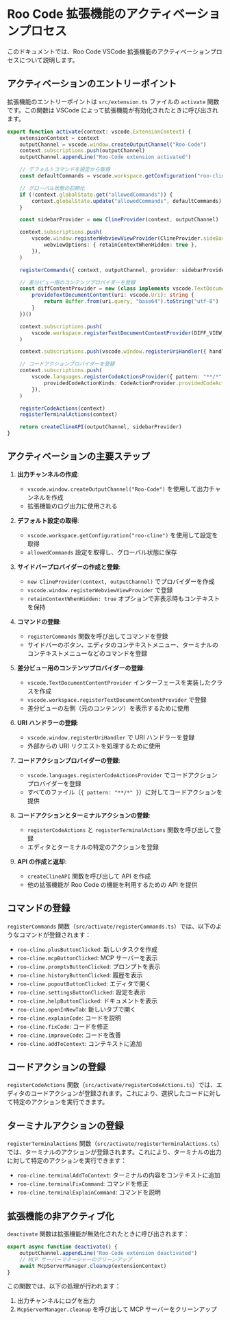 # Roo Code 拡張機能のアクティベーションプロセス

このドキュメントでは、Roo Code VSCode 拡張機能のアクティベーションプロセスについて説明します。

## アクティベーションのエントリーポイント

拡張機能のエントリーポイントは `src/extension.ts` ファイルの `activate` 関数です。この関数は VSCode によって拡張機能が有効化されたときに呼び出されます。

```typescript
export function activate(context: vscode.ExtensionContext) {
    extensionContext = context
    outputChannel = vscode.window.createOutputChannel("Roo-Code")
    context.subscriptions.push(outputChannel)
    outputChannel.appendLine("Roo-Code extension activated")

    // デフォルトコマンドを設定から取得
    const defaultCommands = vscode.workspace.getConfiguration("roo-cline").get<string[]>("allowedCommands") || []

    // グローバル状態の初期化
    if (!context.globalState.get("allowedCommands")) {
        context.globalState.update("allowedCommands", defaultCommands)
    }

    const sidebarProvider = new ClineProvider(context, outputChannel)

    context.subscriptions.push(
        vscode.window.registerWebviewViewProvider(ClineProvider.sideBarId, sidebarProvider, {
            webviewOptions: { retainContextWhenHidden: true },
        }),
    )

    registerCommands({ context, outputChannel, provider: sidebarProvider })

    // 差分ビュー用のコンテンツプロバイダーを登録
    const diffContentProvider = new (class implements vscode.TextDocumentContentProvider {
        provideTextDocumentContent(uri: vscode.Uri): string {
            return Buffer.from(uri.query, "base64").toString("utf-8")
        }
    })()

    context.subscriptions.push(
        vscode.workspace.registerTextDocumentContentProvider(DIFF_VIEW_URI_SCHEME, diffContentProvider),
    )

    context.subscriptions.push(vscode.window.registerUriHandler({ handleUri }))

    // コードアクションプロバイダーを登録
    context.subscriptions.push(
        vscode.languages.registerCodeActionsProvider({ pattern: "**/*" }, new CodeActionProvider(), {
            providedCodeActionKinds: CodeActionProvider.providedCodeActionKinds,
        }),
    )

    registerCodeActions(context)
    registerTerminalActions(context)

    return createClineAPI(outputChannel, sidebarProvider)
}
```

## アクティベーションの主要ステップ

1. **出力チャンネルの作成**:
   - `vscode.window.createOutputChannel("Roo-Code")` を使用して出力チャンネルを作成
   - 拡張機能のログ出力に使用される

2. **デフォルト設定の取得**:
   - `vscode.workspace.getConfiguration("roo-cline")` を使用して設定を取得
   - `allowedCommands` 設定を取得し、グローバル状態に保存

3. **サイドバープロバイダーの作成と登録**:
   - `new ClineProvider(context, outputChannel)` でプロバイダーを作成
   - `vscode.window.registerWebviewViewProvider` で登録
   - `retainContextWhenHidden: true` オプションで非表示時もコンテキストを保持

4. **コマンドの登録**:
   - `registerCommands` 関数を呼び出してコマンドを登録
   - サイドバーのボタン、エディタのコンテキストメニュー、ターミナルのコンテキストメニューなどのコマンドを登録

5. **差分ビュー用のコンテンツプロバイダーの登録**:
   - `vscode.TextDocumentContentProvider` インターフェースを実装したクラスを作成
   - `vscode.workspace.registerTextDocumentContentProvider` で登録
   - 差分ビューの左側（元のコンテンツ）を表示するために使用

6. **URI ハンドラーの登録**:
   - `vscode.window.registerUriHandler` で URI ハンドラーを登録
   - 外部からの URI リクエストを処理するために使用

7. **コードアクションプロバイダーの登録**:
   - `vscode.languages.registerCodeActionsProvider` でコードアクションプロバイダーを登録
   - すべてのファイル（`{ pattern: "**/*" }`）に対してコードアクションを提供

8. **コードアクションとターミナルアクションの登録**:
   - `registerCodeActions` と `registerTerminalActions` 関数を呼び出して登録
   - エディタとターミナルの特定のアクションを登録

9. **API の作成と返却**:
   - `createClineAPI` 関数を呼び出して API を作成
   - 他の拡張機能が Roo Code の機能を利用するための API を提供

## コマンドの登録

`registerCommands` 関数（`src/activate/registerCommands.ts`）では、以下のようなコマンドが登録されます：

- `roo-cline.plusButtonClicked`: 新しいタスクを作成
- `roo-cline.mcpButtonClicked`: MCP サーバーを表示
- `roo-cline.promptsButtonClicked`: プロンプトを表示
- `roo-cline.historyButtonClicked`: 履歴を表示
- `roo-cline.popoutButtonClicked`: エディタで開く
- `roo-cline.settingsButtonClicked`: 設定を表示
- `roo-cline.helpButtonClicked`: ドキュメントを表示
- `roo-cline.openInNewTab`: 新しいタブで開く
- `roo-cline.explainCode`: コードを説明
- `roo-cline.fixCode`: コードを修正
- `roo-cline.improveCode`: コードを改善
- `roo-cline.addToContext`: コンテキストに追加

## コードアクションの登録

`registerCodeActions` 関数（`src/activate/registerCodeActions.ts`）では、エディタのコードアクションが登録されます。これにより、選択したコードに対して特定のアクションを実行できます。

## ターミナルアクションの登録

`registerTerminalActions` 関数（`src/activate/registerTerminalActions.ts`）では、ターミナルのアクションが登録されます。これにより、ターミナルの出力に対して特定のアクションを実行できます：

- `roo-cline.terminalAddToContext`: ターミナルの内容をコンテキストに追加
- `roo-cline.terminalFixCommand`: コマンドを修正
- `roo-cline.terminalExplainCommand`: コマンドを説明

## 拡張機能の非アクティブ化

`deactivate` 関数は拡張機能が無効化されたときに呼び出されます：

```typescript
export async function deactivate() {
    outputChannel.appendLine("Roo-Code extension deactivated")
    // MCP サーバーマネージャーのクリーンアップ
    await McpServerManager.cleanup(extensionContext)
}
```

この関数では、以下の処理が行われます：

1. 出力チャンネルにログを出力
2. `McpServerManager.cleanup` を呼び出して MCP サーバーをクリーンアップ